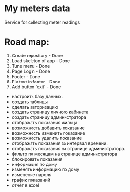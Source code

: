 # My meters data
Service for collecting meter readings

# Road map:

1) Create repository - Done
2) Load skeleton of app - Done
3) Tune menu - Done
4) Page Login - Done
5) Footer - Done
6) Fix text in footer - Done
7) Add button 'exit' - Done

- настроить базу данных.
- создать таблицы
- сделать авторизацию
- создать страницу личного кабинета
- создать страницу администратора
- отображать показания жильца
- возможность добавить показание
- возможность изменить показание
- возможность удалить показание
- отображать показания за интервал времени.
- отображать показания на странице администратора.
- фильтр по месяцам на странице администратора
- блокировать показания
- информация по дому
- изменять информацию по дому
- изменение пароля
- график показаний
- отчёт в excel
